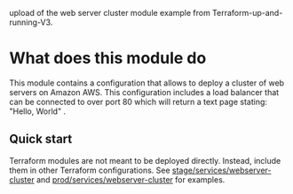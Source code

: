 upload of the web server cluster module example from Terraform-up-and-running-V3.

# What does this module do

This module contains a configuration that allows to deploy a cluster of web servers on Amazon AWS.
This configuration includes a load balancer that can be connected to over port 80 which will return a text page stating: "Hello, World" .

## Quick start

Terraform modules are not meant to be deployed directly. Instead, include them in other Terraform 
configurations. See [stage/services/webserver-cluster](../../../stage/services/webserver-cluster) and
[prod/services/webserver-cluster](../../../prod/services/webserver-cluster) for examples.
